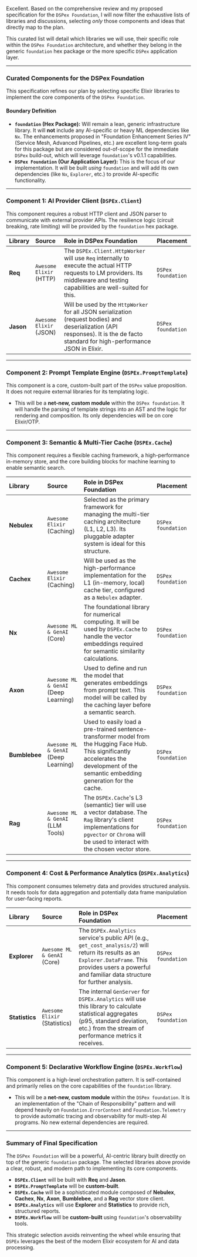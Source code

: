 Excellent. Based on the comprehensive review and my proposed specification for the `DSPex Foundation`, I will now filter the exhaustive lists of libraries and discussions, selecting *only* those components and ideas that directly map to the plan.

This curated list will detail which libraries we will use, their specific role within the `DSPex Foundation` architecture, and whether they belong in the generic `foundation` hex package or the more specific `DSPex` application layer.

---

### **Curated Components for the DSPex Foundation**

This specification refines our plan by selecting specific Elixir libraries to implement the core components of the `DSPex Foundation`.

#### **Boundary Definition**

*   **`foundation` (Hex Package):** Will remain a lean, generic infrastructure library. It will **not** include any AI-specific or heavy ML dependencies like `Nx`. The enhancements proposed in "Foundation Enhancement Series IV" (Service Mesh, Advanced Pipelines, etc.) are excellent long-term goals for this package but are considered out-of-scope for the immediate `DSPex` build-out, which will leverage `foundation`'s v0.1.1 capabilities.
*   **`DSPex Foundation` (Our Application Layer):** This is the focus of our implementation. It will be built *using* `foundation` and will add its own dependencies (like `Nx`, `Explorer`, etc.) to provide AI-specific functionality.

---

### **Component 1: AI Provider Client (`DSPEx.Client`)**

This component requires a robust HTTP client and JSON parser to communicate with external provider APIs. The resilience logic (circuit breaking, rate limiting) will be provided by the `foundation` hex package.

| Library | Source | Role in DSPex Foundation | Placement |
| :--- | :--- | :--- | :--- |
| **Req** | `Awesome Elixir` (HTTP) | The `DSPEx.Client.HttpWorker` will use `Req` internally to execute the actual HTTP requests to LM providers. Its middleware and testing capabilities are well-suited for this. | `DSPex foundation` |
| **Jason** | `Awesome Elixir` (JSON) | Will be used by the `HttpWorker` for all JSON serialization (request bodies) and deserialization (API responses). It is the de facto standard for high-performance JSON in Elixir. | `DSPex foundation` |

---

### **Component 2: Prompt Template Engine (`DSPEx.PromptTemplate`)**

This component is a core, custom-built part of the `DSPex` value proposition. It does not require external libraries for its templating logic.

*   This will be a **net-new, custom module** within the `DSPex foundation`. It will handle the parsing of template strings into an AST and the logic for rendering and composition. Its only dependencies will be on core Elixir/OTP.

---

### **Component 3: Semantic & Multi-Tier Cache (`DSPEx.Cache`)**

This component requires a flexible caching framework, a high-performance in-memory store, and the core building blocks for machine learning to enable semantic search.

| Library | Source | Role in DSPex Foundation | Placement |
| :--- | :--- | :--- | :--- |
| **Nebulex** | `Awesome Elixir` (Caching) | Selected as the primary framework for managing the multi-tier caching architecture (L1, L2, L3). Its pluggable adapter system is ideal for this structure. | `DSPex foundation` |
| **Cachex** | `Awesome Elixir` (Caching) | Will be used as the high-performance implementation for the L1 (in-memory, local) cache tier, configured as a `Nebulex` adapter. | `DSPex foundation` |
| **Nx** | `Awesome ML & GenAI` (Core) | The foundational library for numerical computing. It will be used by `DSPEx.Cache` to handle the vector embeddings required for semantic similarity calculations. | `DSPex foundation` |
| **Axon** | `Awesome ML & GenAI` (Deep Learning) | Used to define and run the model that generates embeddings from prompt text. This model will be called by the caching layer before a semantic search. | `DSPex foundation` |
| **Bumblebee** | `Awesome ML & GenAI` (Deep Learning) | Used to easily load a pre-trained sentence-transformer model from the Hugging Face Hub. This significantly accelerates the development of the semantic embedding generation for the cache. | `DSPex foundation` |
| **Rag** | `Awesome ML & GenAI` (LLM Tools) | The `DSPEx.Cache`'s L3 (semantic) tier will use a vector database. The `Rag` library's client implementations for `pgvector` or `Chroma` will be used to interact with the chosen vector store. | `DSPex foundation` |

---

### **Component 4: Cost & Performance Analytics (`DSPEx.Analytics`)**

This component consumes telemetry data and provides structured analysis. It needs tools for data aggregation and potentially data frame manipulation for user-facing reports.

| Library | Source | Role in DSPex Foundation | Placement |
| :--- | :--- | :--- | :--- |
| **Explorer** | `Awesome ML & GenAI` (Core) | The `DSPEx.Analytics` service's public API (e.g., `get_cost_analysis/2`) will return its results as an `Explorer.DataFrame`. This provides users a powerful and familiar data structure for further analysis. | `DSPex foundation` |
| **Statistics** | `Awesome Elixir` (Statistics) | The internal `GenServer` for `DSPEx.Analytics` will use this library to calculate statistical aggregates (p95, standard deviation, etc.) from the stream of performance metrics it receives. | `DSPex foundation` |

---

### **Component 5: Declarative Workflow Engine (`DSPEx.Workflow`)**

This component is a high-level orchestration pattern. It is self-contained and primarily relies on the core capabilities of the `foundation` library.

*   This will be a **net-new, custom module** within the `DSPex foundation`. It is an implementation of the "Chain of Responsibility" pattern and will depend heavily on `Foundation.ErrorContext` and `Foundation.Telemetry` to provide automatic tracing and observability for multi-step AI programs. No new external dependencies are required.

---

### **Summary of Final Specification**

The `DSPex Foundation` will be a powerful, AI-centric library built directly on top of the generic `foundation` package. The selected libraries above provide a clear, robust, and modern path to implementing its core components.

-   **`DSPEx.Client`** will be built with **Req** and **Jason**.
-   **`DSPEx.PromptTemplate`** will be **custom-built**.
-   **`DSPEx.Cache`** will be a sophisticated module composed of **Nebulex**, **Cachex**, **Nx**, **Axon**, **Bumblebee**, and a **Rag** vector store client.
-   **`DSPEx.Analytics`** will use **Explorer** and **Statistics** to provide rich, structured reports.
-   **`DSPEx.Workflow`** will be **custom-built** using `foundation`'s observability tools.

This strategic selection avoids reinventing the wheel while ensuring that `DSPEx` leverages the best of the modern Elixir ecosystem for AI and data processing.
